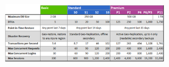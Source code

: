 ![Niveles de servicio y niveles de rendimiento](./media/sql-database-service-tiers-table/sql-database-service-tiers-table.png)

<!---HONumber=AcomDC_0420_2016-->